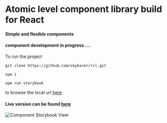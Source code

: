 # Atomic level component library build for React

#### Simple and flexible components 
#### component development in progress ....



To run the project

`git clone https://github.com/skybarer/rcl.git `

`npm i`

`npm run storybook`

to browse the local url [here](http://localhost:6006/)


#### Live version can be found [here](https://skybarer.github.io/storybook-static/index.html)



![Component Storybook View](../rcl/files/rcl-story-book.JPG)




